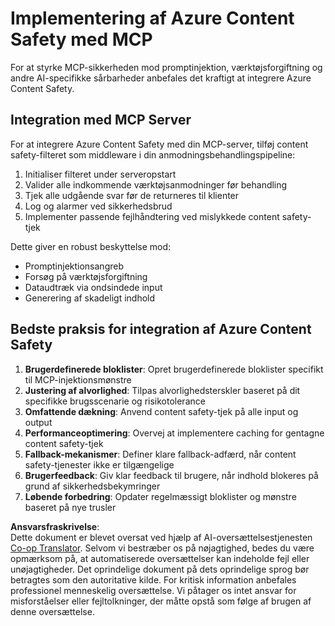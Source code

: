 <!--
CO_OP_TRANSLATOR_METADATA:
{
  "original_hash": "1b6c746d9e190deba4d8765267ffb94e",
  "translation_date": "2025-07-17T08:57:42+00:00",
  "source_file": "02-Security/azure-content-safety-implementation.md",
  "language_code": "da"
}
-->
# Implementering af Azure Content Safety med MCP

For at styrke MCP-sikkerheden mod promptinjektion, værktøjsforgiftning og andre AI-specifikke sårbarheder anbefales det kraftigt at integrere Azure Content Safety.

## Integration med MCP Server

For at integrere Azure Content Safety med din MCP-server, tilføj content safety-filteret som middleware i din anmodningsbehandlingspipeline:

1. Initialiser filteret under serveropstart
2. Valider alle indkommende værktøjsanmodninger før behandling
3. Tjek alle udgående svar før de returneres til klienter
4. Log og alarmer ved sikkerhedsbrud
5. Implementer passende fejlhåndtering ved mislykkede content safety-tjek

Dette giver en robust beskyttelse mod:
- Promptinjektionsangreb
- Forsøg på værktøjsforgiftning
- Dataudtræk via ondsindede input
- Generering af skadeligt indhold

## Bedste praksis for integration af Azure Content Safety

1. **Brugerdefinerede bloklister**: Opret brugerdefinerede bloklister specifikt til MCP-injektionsmønstre
2. **Justering af alvorlighed**: Tilpas alvorlighedsterskler baseret på dit specifikke brugsscenarie og risikotolerance
3. **Omfattende dækning**: Anvend content safety-tjek på alle input og output
4. **Performanceoptimering**: Overvej at implementere caching for gentagne content safety-tjek
5. **Fallback-mekanismer**: Definer klare fallback-adfærd, når content safety-tjenester ikke er tilgængelige
6. **Brugerfeedback**: Giv klar feedback til brugere, når indhold blokeres på grund af sikkerhedsbekymringer
7. **Løbende forbedring**: Opdater regelmæssigt bloklister og mønstre baseret på nye trusler

**Ansvarsfraskrivelse**:  
Dette dokument er blevet oversat ved hjælp af AI-oversættelsestjenesten [Co-op Translator](https://github.com/Azure/co-op-translator). Selvom vi bestræber os på nøjagtighed, bedes du være opmærksom på, at automatiserede oversættelser kan indeholde fejl eller unøjagtigheder. Det oprindelige dokument på dets oprindelige sprog bør betragtes som den autoritative kilde. For kritisk information anbefales professionel menneskelig oversættelse. Vi påtager os intet ansvar for misforståelser eller fejltolkninger, der måtte opstå som følge af brugen af denne oversættelse.